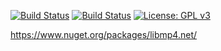 [![Build Status](https://github.com/jasondavis303/libmp4.net/workflows/dotnet/badge.svg)](https://github.com/jasondavis303/libmp4.net/)
[![Build Status](https://github.com/jasondavis303/libmp4.net/workflows/nuget/badge.svg)](https://www.nuget.org/packages/libmp4.net/)
[![License: GPL v3](https://github.com/jasondavis303/libmp4.net/GPLv3.svg)](https://www.gnu.org/licenses/gpl-3.0)

https://www.nuget.org/packages/libmp4.net/